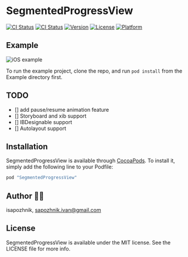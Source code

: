 # SegmentedProgressView

[![CI Status](https://travis-ci.org/iSapozhnik/SegmentedProgressView.svg?branch=master)](https://travis-ci.org/isapozhnik/SegmentedProgressView)
[![CI Status](https://travis-ci.org/iSapozhnik/SegmentedProgressView.svg?branch=develop)](https://travis-ci.org/isapozhnik/SegmentedProgressView)
[![Version](https://img.shields.io/cocoapods/v/SegmentedProgressView.svg?style=flat)](http://cocoapods.org/pods/SegmentedProgressView)
[![License](https://img.shields.io/cocoapods/l/SegmentedProgressView.svg?style=flat)](http://cocoapods.org/pods/SegmentedProgressView)
[![Platform](https://img.shields.io/cocoapods/p/SegmentedProgressView.svg?style=flat)](http://cocoapods.org/pods/SegmentedProgressView)

## Example

![iOS example](https://github.com/iSapozhnik/SegmentedProgressView/blob/master/Resources/img.png)

To run the example project, clone the repo, and run `pod install` from the Example directory first.

## TODO
- [] add pause/resume animation feature
- [] Storyboard and xib support
- [] IBDesignable support
- [] Autolayout support

## Installation

SegmentedProgressView is available through [CocoaPods](http://cocoapods.org). To install
it, simply add the following line to your Podfile:

```ruby
pod "SegmentedProgressView"
```

## Author 👨‍💻

isapozhnik, sapozhnik.ivan@gmail.com

## License

SegmentedProgressView is available under the MIT license. See the LICENSE file for more info.
